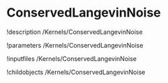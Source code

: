 <!-- MOOSE Documentation Stub: Remove this when content is added. -->

# ConservedLangevinNoise
!description /Kernels/ConservedLangevinNoise

!parameters /Kernels/ConservedLangevinNoise

!inputfiles /Kernels/ConservedLangevinNoise

!childobjects /Kernels/ConservedLangevinNoise
